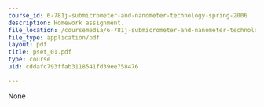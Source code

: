 ```yaml
---
course_id: 6-781j-submicrometer-and-nanometer-technology-spring-2006
description: Homework assignment.
file_location: /coursemedia/6-781j-submicrometer-and-nanometer-technology-spring-2006/cddafc793ffab3118541fd39ee758476_pset_01.pdf
file_type: application/pdf
layout: pdf
title: pset_01.pdf
type: course
uid: cddafc793ffab3118541fd39ee758476

---
```

None